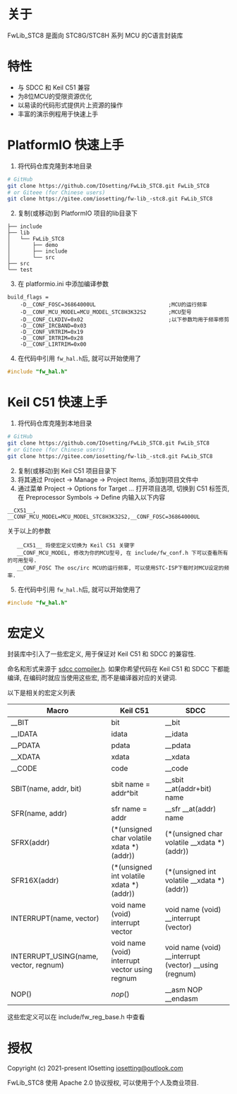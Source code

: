 # 关于

FwLib_STC8 是面向 STC8G/STC8H 系列 MCU 的C语言封装库

# 特性

* 与 SDCC 和 Keil C51 兼容
* 为8位MCU的受限资源优化
* 以易读的代码形式提供片上资源的操作
* 丰富的演示例程用于快速上手

# PlatformIO 快速上手

1. 将代码仓库克隆到本地目录
```bash
# GitHub
git clone https://github.com/IOsetting/FwLib_STC8.git FwLib_STC8
# or Giteee (for Chinese users)
git clone https://gitee.com/iosetting/fw-lib_-stc8.git FwLib_STC8
```
2. 复制(或移动)到 PlatformIO 项目的lib目录下
```
├── include
├── lib
│   └── FwLib_STC8
│       ├── demo
│       ├── include
│       └── src
├── src
└── test
```
3. 在 platformio.ini 中添加编译参数
```
build_flags =
    -D__CONF_FOSC=36864000UL                       ;MCU的运行频率
    -D__CONF_MCU_MODEL=MCU_MODEL_STC8H3K32S2       ;MCU型号
    -D__CONF_CLKDIV=0x02                           ;以下参数均用于频率修剪
    -D__CONF_IRCBAND=0x03
    -D__CONF_VRTRIM=0x19
    -D__CONF_IRTRIM=0x28
    -D__CONF_LIRTRIM=0x00
```
4. 在代码中引用 `fw_hal.h`后, 就可以开始使用了
```c
#include "fw_hal.h"
```


# Keil C51 快速上手

1. 将代码仓库克隆到本地目录
```bash
# GitHub
git clone https://github.com/IOsetting/FwLib_STC8.git FwLib_STC8
# or Giteee (for Chinese users)
git clone https://gitee.com/iosetting/fw-lib_-stc8.git FwLib_STC8
```
2. 复制(或移动)到 Keil C51 项目目录下
3. 将其通过 Project -> Manage -> Project Items, 添加到项目文件中
4. 通过菜单 Project -> Options for Target ... 打开项目选项, 切换到 C51 标签页, 在 Preprocessor Symbols -> Define 内输入以下内容
```
__CX51__, __CONF_MCU_MODEL=MCU_MODEL_STC8H3K32S2,__CONF_FOSC=36864000UL
```
关于以上的参数
``` 
   __CX51__ 将使宏定义切换为 Keil C51 关键字
   __CONF_MCU_MODEL, 修改为你的MCU型号, 在 include/fw_conf.h 下可以查看所有的可用型号.
   __CONF_FOSC The osc/irc MCU的运行频率, 可以使用STC-ISP下载时对MCU设定的频率.
```
5. 在代码中引用 `fw_hal.h`后, 就可以开始使用了
```c
#include "fw_hal.h"
```

# 宏定义

封装库中引入了一些宏定义, 用于保证对 Keil C51 和 SDCC 的兼容性.

命名和形式来源于 [sdcc compiler.h](https://sourceforge.net/p/sdcc/code/HEAD/tree/trunk/sdcc/device/include/mcs51/compiler.h). 
如果你希望代码在 Keil C51 和 SDCC 下都能编译, 在编码时就应当使用这些宏, 而不是编译器对应的关键词.

以下是相关的宏定义列表

| Macro | Keil C51 | SDCC |
| ----------- | ---------------- | ----------------- |
| __BIT | bit | __bit |
| __IDATA | idata | __idata |
| __PDATA | pdata | __pdata |
| __XDATA | xdata | __xdata |
| __CODE | code | __code |
| SBIT(name, addr, bit) | sbit name = addr^bit | __sbit __at(addr+bit) name |
| SFR(name, addr) | sfr name = addr | __sfr __at(addr) name |
| SFRX(addr) | (*(unsigned char volatile xdata *)(addr)) | (*(unsigned char volatile __xdata *)(addr)) |
| SFR16X(addr) | (*(unsigned int  volatile xdata *)(addr)) | (*(unsigned int  volatile __xdata *)(addr)) |
| INTERRUPT(name, vector) | void name (void) interrupt vector | void name (void) __interrupt (vector) |
| INTERRUPT_USING(name, vector, regnum) | void name (void) interrupt vector using regnum | void name (void) __interrupt (vector) __using (regnum) |
| NOP() | _nop_() | __asm NOP __endasm |

这些宏定义可以在 include/fw_reg_base.h 中查看


# 授权

Copyright (c) 2021-present IOsetting <iosetting@outlook.com>

FwLib_STC8 使用 Apache 2.0 协议授权, 可以使用于个人及商业项目.